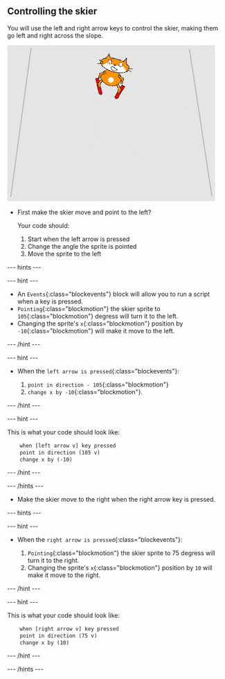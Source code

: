 ## Controlling the skier

You will use the left and right arrow keys to control the skier, making them go left and right across the slope.

![skier moving](images/skier_moving.gif)

+ First make the skier move and point to the left? 

    Your code should:

    1. Start when the left arrow is pressed
    1. Change the angle the sprite is pointed
    1. Move the sprite to the left

--- hints ---

--- hint ---

+ An `Events`{:class="blockevents"} block will allow you to run a script when a key is pressed.
+ `Pointing`{:class="blockmotion"} the skier sprite to `105`{:class="blockmotion"} degress will turn it to the left.
+ Changing the sprite's `x`{:class="blockmotion"} position by `-10`{:class="blockmotion"} will make it move to the left.

--- /hint ---

--- hint ---

+ When the `left arrow is pressed`{:class="blockevents"}: 

    1. `point in direction - 105`{:class="blockmotion"}
    1. `change x by -10`{:class="blockmotion"}.

--- /hint ---

--- hint ---

This is what your code should look like:

```blocks
    when [left arrow v] key pressed
    point in direction (105 v)
    change x by (-10)
```

--- /hint ---

--- /hints ---

+ Make the skier move to the right when the right arrow key is pressed.

--- hints ---

--- hint ---

+ When the `right arrow is pressed`{:class="blockevents"}: 

    1. `Pointing`{:class="blockmotion"} the skier sprite to 75 degress will turn it to the right.
    1. Changing the sprite's `x`{:class="blockmotion"} position by `10` will make it move to the right.

--- /hint ---

--- hint ---

This is what your code should look like:

```blocks
    when [right arrow v] key pressed
    point in direction (75 v)
    change x by (10)
```

--- /hint ---

--- /hints ---